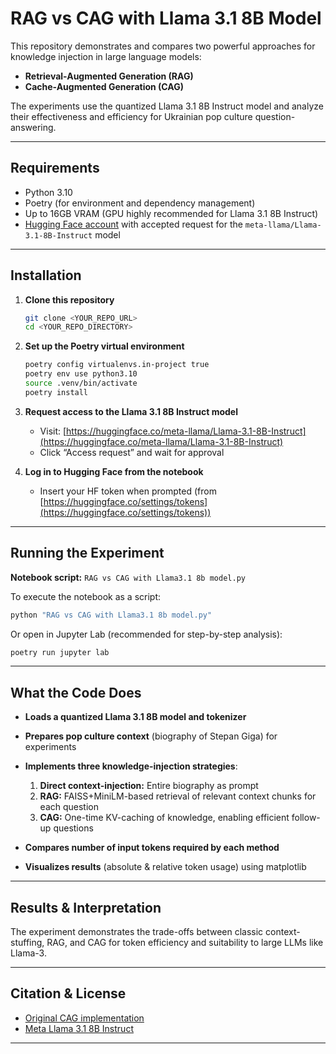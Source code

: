 # RAG vs CAG with Llama 3.1 8B Model

This repository demonstrates and compares two powerful approaches for knowledge injection in large language models:

* **Retrieval-Augmented Generation (RAG)**
* **Cache-Augmented Generation (CAG)**

The experiments use the quantized Llama 3.1 8B Instruct model and analyze their effectiveness and efficiency for Ukrainian pop culture question-answering.

---

## Requirements

* Python 3.10
* Poetry (for environment and dependency management)
* Up to 16GB VRAM (GPU highly recommended for Llama 3.1 8B Instruct)
* [Hugging Face account](https://huggingface.co/join) with accepted request for the `meta-llama/Llama-3.1-8B-Instruct` model

---

## Installation

1. **Clone this repository**

   ```bash
   git clone <YOUR_REPO_URL>
   cd <YOUR_REPO_DIRECTORY>
   ```

2. **Set up the Poetry virtual environment**

   ```bash
   poetry config virtualenvs.in-project true
   poetry env use python3.10
   source .venv/bin/activate
   poetry install
   ```

3. **Request access to the Llama 3.1 8B Instruct model**

   * Visit: [https://huggingface.co/meta-llama/Llama-3.1-8B-Instruct](https://huggingface.co/meta-llama/Llama-3.1-8B-Instruct)
   * Click “Access request” and wait for approval

4. **Log in to Hugging Face from the notebook**

   * Insert your HF token when prompted (from [https://huggingface.co/settings/tokens](https://huggingface.co/settings/tokens))

---

## Running the Experiment

**Notebook script:**
`RAG vs CAG with Llama3.1 8b model.py`

To execute the notebook as a script:

```bash
python "RAG vs CAG with Llama3.1 8b model.py"
```

Or open in Jupyter Lab (recommended for step-by-step analysis):

```bash
poetry run jupyter lab
```

---

## What the Code Does

* **Loads a quantized Llama 3.1 8B model and tokenizer**
* **Prepares pop culture context** (biography of Stepan Giga) for experiments
* **Implements three knowledge-injection strategies**:

  1. **Direct context-injection:** Entire biography as prompt
  2. **RAG:** FAISS+MiniLM-based retrieval of relevant context chunks for each question
  3. **CAG:** One-time KV-caching of knowledge, enabling efficient follow-up questions
* **Compares number of input tokens required by each method**
* **Visualizes results** (absolute & relative token usage) using matplotlib

---

## Results & Interpretation

The experiment demonstrates the trade-offs between classic context-stuffing, RAG, and CAG for token efficiency and suitability to large LLMs like Llama-3.

---

## Citation & License

* [Original CAG implementation](https://github.com/hhhuang/CAG)
* [Meta Llama 3.1 8B Instruct](https://huggingface.co/meta-llama/Llama-3.1-8B-Instruct)

---